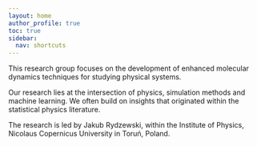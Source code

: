 ```yaml
---
layout: home
author_profile: true
toc: true
sidebar:
  nav: shortcuts
---
```


This research group focuses on the development of enhanced molecular dynamics 
techniques for studying physical systems. 

Our research lies at the intersection of physics, simulation methods and machine 
learning. We often build on insights that originated within the statistical
physics literature.

The research is led by Jakub Rydzewski, within the Institute of Physics, 
Nicolaus Copernicus University in Toruń, Poland.

